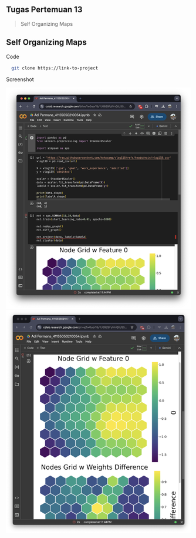 ## Tugas Pertemuan 13
> Self Organizing Maps

## Self Organizing Maps
Code


```bash
  git clone https://link-to-project
```
Screenshot

![Screenshot](https://github.com/anamrepida/MachineLearning/blob/main/Tugas%20Pertemuan%2013/img/01.png)
![Screenshot](https://github.com/anamrepida/MachineLearning/blob/main/Tugas%20Pertemuan%2013/img/02.png)
